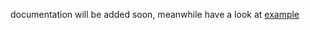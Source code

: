 documentation will be added soon, meanwhile have a look at [example](https://github.com/t0uh33d/dx_tables_example)

